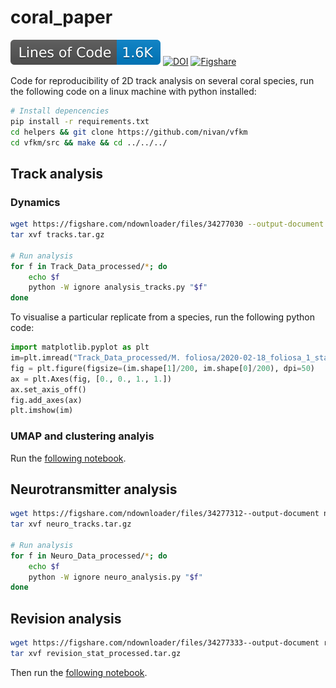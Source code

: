 # coral_paper

[![Line count](https://raw.githubusercontent.com/LouisFaure/coral_paper/linecount/badge.svg)](https://github.com/LouisFaure/coral_paper/actions/workflows/linecount.yml)
[![DOI](https://img.shields.io/badge/DOI-10.1016/j.cub.2022.04.054-blue)](https://doi.org/10.1016/j.cub.2022.04.054)
[![Figshare](https://img.shields.io/badge/data-10.6084/m9.figshare.13143668.v5-green)](https://doi.org/10.6084/m9.figshare.13143668.v5)


Code for reproducibility of 2D track analysis on several coral species, run the following code on a linux machine with python installed:

```bash
# Install depencencies
pip install -r requirements.txt
cd helpers && git clone https://github.com/nivan/vfkm
cd vfkm/src && make && cd ../../../
```

## Track analysis

### Dynamics

```bash
wget https://figshare.com/ndownloader/files/34277030 --output-document tracks.tar.gz
tar xvf tracks.tar.gz

# Run analysis
for f in Track_Data_processed/*; do
    echo $f
    python -W ignore analysis_tracks.py "$f"
done
```

To visualise a particular replicate from a species, run the following python code:

```python
import matplotlib.pyplot as plt
im=plt.imread("Track_Data_processed/M. foliosa/2020-02-18_foliosa_1_stats/REPORT.png")
fig = plt.figure(figsize=(im.shape[1]/200, im.shape[0]/200), dpi=50)
ax = plt.Axes(fig, [0., 0., 1., 1.])
ax.set_axis_off()
fig.add_axes(ax)
plt.imshow(im)
```

### UMAP and clustering analyis

Run the [following notebook](https://github.com/LouisFaure/coral_paper/blob/master/UMAP_clustering_analysis.ipynb).

## Neurotransmitter analysis

```bash
wget https://figshare.com/ndownloader/files/34277312--output-document neuro_tracks.tar.gz
tar xvf neuro_tracks.tar.gz

# Run analysis
for f in Neuro_Data_processed/*; do
    echo $f
    python -W ignore neuro_analysis.py "$f"
done
```

## Revision analysis

```bash
wget https://figshare.com/ndownloader/files/34277333--output-document revision_stat_processed.tar.gz
tar xvf revision_stat_processed.tar.gz
```

Then run the [following notebook](https://github.com/LouisFaure/coral_paper/blob/master/Process_revision.ipynb).
